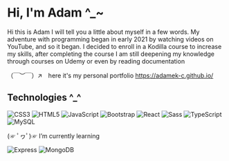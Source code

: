 # Hi, I'm Adam ^_~


Hi this is Adam I will tell you a little about myself in a few words.
My adventure with programming began in early 2021 by watching videos on YouTube, and so it began. I decided to enroll in a Kodilla course to increase my skills, after completing the course I am still deepening my knowledge through courses on Udemy or even by reading documentation       


（￣︶￣）↗　here it's my personal portfolio https://adamek-c.github.io/




## Technologies ^_^

![CSS3](https://img.shields.io/badge/-CSS3-1572B6?style=for-the-badge&logo=css3)
![HTML5](https://img.shields.io/badge/-HTML5-E34F26?style=for-the-badge&logo=html5&logoColor=white)
![JavaScript](https://img.shields.io/badge/-JavaScript-f9ca24?style=for-the-badge&logo=javascript&logoColor=white)
![Bootstrap](https://img.shields.io/badge/-Bootstrap-563D7C?style=for-the-badge&logo=bootstrap&logoColor=white)
![React](https://img.shields.io/badge/-React-00a8ff?style=for-the-badge&logo=react&logoColor=white)
![Sass](https://img.shields.io/badge/-Sass-ce679a?style=for-the-badge&logo=sass&logoColor=white)
![TypeScript](https://img.shields.io/badge/-TypeScript-3178c6?style=for-the-badge&logo=typescript&logoColor=white)
![MySQL](https://img.shields.io/badge/-MySql-0652DD?style=for-the-badge&logo=mysql&logoColor=white)

(☞ ﾟヮﾟ)☞ I’m currently learning 

![Express](https://img.shields.io/badge/-Express.js-success?style=for-the-badge&logo=express&logoColor=white)
![MongoDB](https://img.shields.io/badge/MongoDB-%234ea94b?style=for-the-badge&logo=mongodb&logoColor=white)

